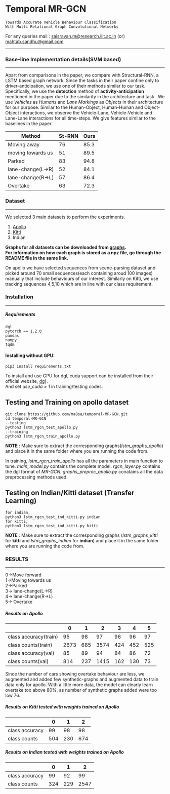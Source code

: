# Temporal MR-GCN
```
Towards Accurate Vehicle Behaviour Classification
With Multi Relational Graph Convolutional Networks
```
For any queries mail : saisravan.m@research.iiit.ac.in (or)
mahtab.sandhu@gmail.com


<!---
---------------------
### Base-line Implementation details(SVM based)
-------------
We propose an SVM based baseline with relational features and compare our method with it. We give the 3D locations of objects obtained from the Bird's eye View(mentioned in the paper) as a direct input. For each object in the video, we create a feature vector consisting of its distance and angle with all other nodes for T time stamps. The distance is a simple Euclidean distance. To account for the feature of object(lane-markings/Vehicles), we create a 2 dimensional one-hot vector{1,0} representing Vehicles and {0,1} representing static objects.
To create a feature vector for i-th object, we find distances and angles with all other nodes for T timestamps in the scene and concatenate them. 
>
Hence, The dimension for every object in the scene would include 2 dimensions from distance and angle with every other node for T time-stamps, hence (n-1) * 2 * T, and 2 dimensional vector input for encoding feature(lane/Vehicle). Hence , the total dimension for each node becomes:<br />
(n-1) * (2T+2).<br />
Here, as n changes with every graph,we pad zeros at the end to maintain a constant length for feature vector.
Algorithm for feature vector creation:<br/>
>
![SVM_algo](https://drive.google.com/uc?export=view&id=1TTSC9qqZeeNCiqz2un7JYfwqAAHS-_RN)
>
We combine both lane-changes into a single class and compare our method with SVM.(on APOLLO SCAPE dataset)<br />

The training of SVM is done on a total of 10837(vehicles only) nodes with 30% validation. The dimension of each feature vector is 3960.
>
--->

---------------------
### Base-line Implementation details(SVM based)
-------------

Apart from comparisons in the paper, we compare with Structural-RNN, a LSTM based graph network. Since the tasks in their paper confine only to driver-anticipation, we use one of their methods similar to our task. Specifically, we use the **detection** method of **activity-anticipation** mentioned in the paper due to the similarity in the architecture and task . We use *Vehicles* as *Humans* and *Lane Markings* as *Objects* in their architecture for our purpose. Similar to the Human-Object, Human-Human and Object-Object interactions, we observe the Vehicle-Lane, Vehicle-Vehicle and Lane-Lane interactions for all time-steps. We give features similar to the baselines in the paper.

| Method  | St-RNN |	Ours |
| ------------- | ------------- | ------------ |
| Moving away  | 76  |	85.3 |
| moving towards us  | 51 |	89.5 |
| Parked  | 83  |	94.8 |
| lane-change(L->R)  | 52  |	84.1 |
| lane-change(R->L)  | 57  |	86.4 |
| Overtake  | 63  | 72.3	 |

<!-- | lane-change(overall)  | 52.8  | 84.8 |-->

### Dataset
-----------
We selected 3 main datasets to perform the experiments.
1. [Apollo](http://apolloscape.auto/scene.html) 
2. [Kitti](http://www.cvlibs.net/datasets/kitti/eval_tracking.php)
3. Indian


**Graphs for all datasets can be downloaded from [graphs](https://drive.google.com/drive/folders/120UPpzhW0mgZUjKq30BskSdZHAg4Yt-Z?usp=sharing).<br />
For information on how each graph is stored as a npz file, go through the README file in the same link.**


On apollo we have selected sequences from scene-parsing dataset and picked around 70 small sequences(each containing aroud 100 images) manually that include behaviours of our interest. Similarly on Kitti, we use tracking sequences 4,5,10 which are in line with our class requirement.

### Installation
--------------
##### Requirements
```
dgl
pytorch == 1.2.0
pandas
numpy
tqdm
```

#### Installing without GPU:
```
pip3 install requirements.txt
```
To install and use GPU for dgl, cuda support can be installed from their official website, [dgl](https://www.dgl.ai/pages/start.html) .<br /> 
And set *use_cuda = 1* in training/testing codes.

## Testing and Training on apollo dataset 
```
git clone https://github.com/ma8sa/temporal-MR-GCN.git
cd temporal-MR-GCN
--testing
python3 lstm_rgcn_test_apollo.py
--training
python3 lstm_rgcn_train_apollo.py
```
**NOTE** : Make sure to extract the corresponding graphs(*lstm_graphs_apollo*) and place it in the same folder where you are running the code from.

In training, *lstm_rgcn_train_apollo* has all the parameters in main function to tune. *main_model.py* contains the complete model. *rgcn_layer.py* contains the dgl format of *MR-GCN*. *graphs_preproc_apollo.py* conatains all the data preprocessing methods used. 

## Testing on Indian/Kitti dataset (Transfer Learning)
```
for indian,
python3 lstm_rgcn_test_ind_kitti.py indian
for kitti,
python3 lstm_rgcn_test_ind_kitti.py kitti
```
**NOTE** : Make sure to extract the corresponding graphs (*lstm_graphs_kitti* for **kitti** and *lstm_graphs_indian* for **indian**) and place it in the same folder where you are running the code from.
### RESULTS
---------
0->Move forward<br />
1->Moving towards us<br />
2->Parked<br />
3-> lane-change(L->R)<br />
4-> lane-change(R->L)<br />
5-> Overtake

##### Results on Apollo
|  | 0 | 1 | 2 | 3 | 4 | 5 |
| ------------- | ------------- | ------------ | ------------ | ------------ | ------------ | ------------ |
| class accuracy(train)| 95 | 98 | 97 | 96 | 96 | 97 |  
| class counts(train)  | 2673 | 685 | 3574 |424  | 452 | 525  |
| class accuracy(val)  | 85 | 89 | 94 | 84 | 86 | 72 |
| class counts(val)  | 814 | 237 | 1415 | 162 | 130 | 73 |

Since the number of cars showing overtake behaviour are less, we augmented and added few synthetic-graphs and augmented data to train data only for apollo. With a little more data, the model can clearly learn overtake too above 80%, as number of synthetic graphs added were too low 76.

##### Results on Kitti tested with weights trained on Apollo
|  | 0 | 1 | 2 |
| ------------- | ------------- | ------------ | ------------ |
| class accuracy| 99 | 98 | 98 |
| class counts  | 504 | 230 | 674 |

##### Results on Indian tested with weights trained on Apollo
|  | 0 | 1 | 2 |
| ------------- | ------------- | ------------ | ------------ |
| class accuracy| 99 | 92 | 99 |
| class counts  | 324 | 229 | 2547 |



<!---
### Attention Explanantion
-----------
Due to space constraint in the paper, we have defined attention as a module in the paper. Here, we give it's working and explanation.<br/>
To weight the outputs from LSTM(which are ordered w.r.t time), we use attention as a weighted sum for predicting the output.<br/>
>
Given output from LSTM as L<sub>g</sub>,
we define a HEAD as triplet containing Query(Q),Key(K),Value(V). The query, Key and Values are learnable intermediate parameters. Q and K are used to find which values of input are similar/highly related and V is to weight them. Hence, the equation becomes : 
>
![attention_eqn](https://drive.google.com/uc?export=view&id=1AsejV-js_mxJ3oJnoLqMDZwBGRBrgj0B)
>
dk is the sacling factor(from paper). This is applied for all time-stamps.<br/> 
As dimension of L<sub>g</sub> is N x T x d<sub>2</sub>, attention using Q,K,V on **each node** gives, T x d<sub>3</sub> output. **Attention applies the above equation for all time-stamps, hence the T x d<sub>3</sub> output**.<br/>
If h heads are available, all heads are concatenated not across time but across d<sub>3</sub> dimension. Hence, output dimension remains same as T x d<sub>3</sub>, as we finally project to input dimension for output from attention.
![mh eqn](https://drive.google.com/uc?export=view&id=1RGs2zFIPcZA6t3jTy0S07BM-c_6rG3jQ)
>
where head<sub>i</sub> = Attention(Q,K<sub>i</sub>,V<sub>i</sub>).<br/>
The final out put of attention is T x d<sub>3</sub> for **each node**.
--->
